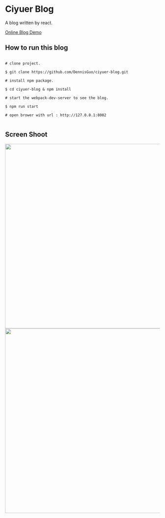 # Ciyuer Blog

A blog written by react.

[Online Blog Demo](http://ciyuer.com)

## How to run this blog

```shell

# clone project.

$ git clone https://github.com/DennisGuo/ciyuer-blog.git

# install npm package.

$ cd ciyuer-blog & npm install

# start the webpack-dev-server to see the blog.

$ npm run start

# open brower with url : http://127.0.0.1:8002


```

## Screen Shoot

<img src="http://p6am9h03p.bkt.clouddn.com/ciyuer.com.png" width="600">

<img src="http://p6am9h03p.bkt.clouddn.com/ciyuer.com.editor.png" width="600">

